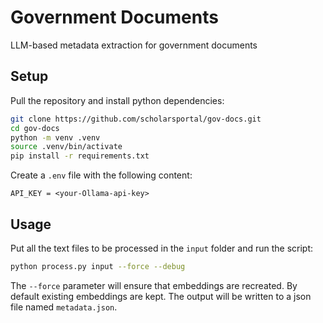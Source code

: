 # Government Documents

LLM-based metadata extraction for government documents

## Setup

Pull the repository and install python dependencies:

```bash
git clone https://github.com/scholarsportal/gov-docs.git
cd gov-docs
python -m venv .venv
source .venv/bin/activate
pip install -r requirements.txt
```

Create a `.env` file with the following content:

```text
API_KEY = <your-Ollama-api-key>
```

## Usage

Put all the text files to be processed in the `input` folder and run the script:

```bash
python process.py input --force --debug
```

The `--force` parameter will ensure that embeddings are recreated. By default existing embeddings are kept. The output will be written to a json file named `metadata.json`.
